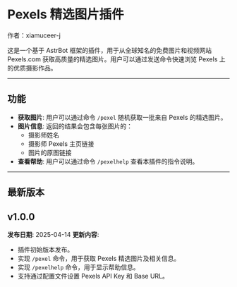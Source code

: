 # Pexels 精选图片插件

作者：xiamuceer-j

这是一个基于 AstrBot 框架的插件，用于从全球知名的免费图片和视频网站 Pexels.com 获取高质量的精选图片。用户可以通过发送命令快速浏览 Pexels 上的优质摄影作品。

---

## 功能

- **获取图片**: 用户可以通过命令 `/pexel` 随机获取一批来自 Pexels 的精选图片。
- **图片信息**: 返回的结果会包含每张图片的：
    - 摄影师姓名
    - 摄影师 Pexels 主页链接
    - 图片的原图链接
- **查看帮助**: 用户可以通过命令 `/pexelhelp` 查看本插件的指令说明。

---

## 最新版本

## v1.0.0
**发布日期**: 2025-04-14
**更新内容**:
- 插件初始版本发布。
- 实现 `/pexel` 命令，用于获取 Pexels 精选图片及相关信息。
- 实现 `/pexelhelp` 命令，用于显示帮助信息。
- 支持通过配置文件设置 Pexels API Key 和 Base URL。